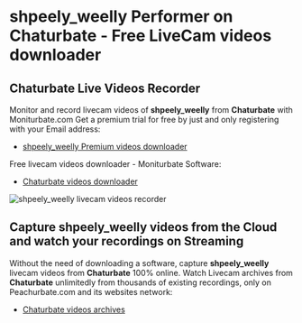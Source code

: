 # shpeely_weelly Performer on Chaturbate - Free LiveCam videos downloader

## Chaturbate Live Videos Recorder

Monitor and record livecam videos of **shpeely_weelly** from **Chaturbate** with Moniturbate.com
Get a premium trial for free by just and only registering with your Email address:
* [shpeely_weelly Premium videos downloader](https://moniturbate.com/request-demo-licence-key.html)

Free livecam videos downloader - Moniturbate Software:
* [Chaturbate videos downloader](https://moniturbate.com/moniturbate-download-software.html)

![shpeely_weelly livecam videos recorder](https://peachurnet.com/templates/moniturbate-software.png)


## Capture shpeely_weelly videos from the Cloud and watch your recordings on Streaming

Without the need of downloading a software, capture **shpeely_weelly** livecam videos from **Chaturbate** 100% online.
Watch Livecam archives from **Chaturbate** unlimitedly from thousands of existing recordings, only on Peachurbate.com and its websites network:
* [Chaturbate videos archives](https://peachurnet.com/)